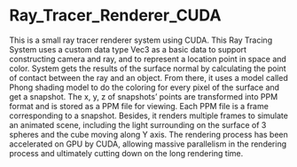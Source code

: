 # Ray_Tracer_Renderer_CUDA
This is a small ray tracer renderer system using CUDA. 
This Ray Tracing System uses a custom data type Vec3 as a basic data to support constructing camera and ray, and to represent a location point in space and color. System gets the results of the surface normal by calculating the point of contact between the ray and an object. From there, it uses a model called Phong shading model to do the coloring for every pixel of the surface and get a snapshot. The x, y, z of snapshots’ points are transformed into PPM format and is stored as a PPM file for viewing. Each PPM file is a frame corresponding to a snapshot. Besides, it renders multiple frames to simulate an animated scene, including the light surrounding on the surface of 3 spheres and the cube moving along Y axis. The rendering process has been accelerated on GPU by CUDA, allowing massive parallelism in the rendering process and ultimately cutting down on the long rendering time.
